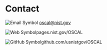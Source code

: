 # Contact

![Email Symbol](Email_Symbol.png) oscal@nist.gov

![Web Symbol](Web_Symbol.png)pages.nist.gov/OSCAL

![GitHub Symbol](GitHub_Symbol.png)github.com/usnistgov/OSCAL
